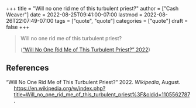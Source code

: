 +++
title = "Will no one rid me of this turbulent priest?"
author = ["Cash Weaver"]
date = 2022-08-25T09:41:00-07:00
lastmod = 2022-08-26T22:07:49-07:00
tags = ["quote", "quote"]
categories = ["quote"]
draft = false
+++

> Will no one rid me of this turbulent priest?
>
> (<a href="#citeproc_bib_item_1">“Will No One Rid Me of This Turbulent Priest?” 2022</a>)

## References

<style>.csl-entry{text-indent: -1.5em; margin-left: 1.5em;}</style><div class="csl-bib-body">
  <div class="csl-entry"><a id="citeproc_bib_item_1"></a>“Will No One Rid Me of This Turbulent Priest?” 2022. <i>Wikipedia</i>, August. <a href="https://en.wikipedia.org/w/index.php?title=Will_no_one_rid_me_of_this_turbulent_priest%3F&oldid=1105562787">https://en.wikipedia.org/w/index.php?title=Will_no_one_rid_me_of_this_turbulent_priest%3F&#38;oldid=1105562787</a>.</div>
</div>
